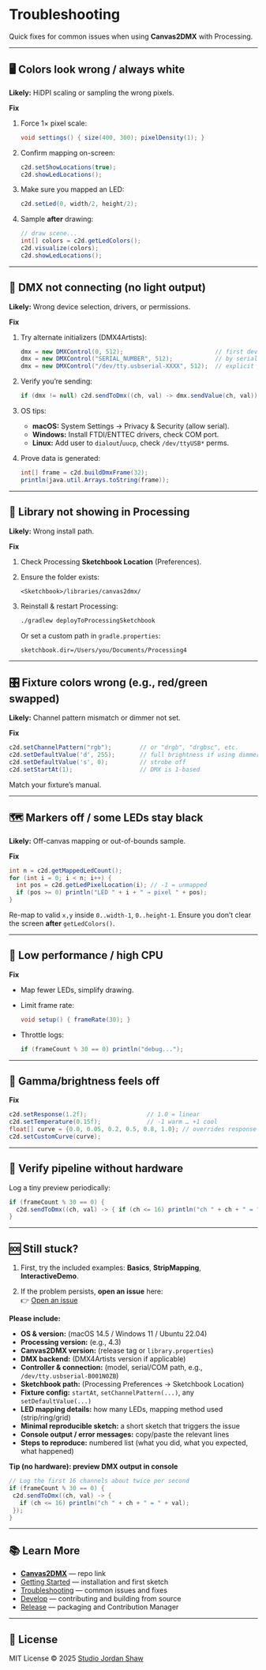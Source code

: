 # Troubleshooting

Quick fixes for common issues when using **Canvas2DMX** with Processing.

---

## 🖥️ Colors look wrong / always white

**Likely:** HiDPI scaling or sampling the wrong pixels.

**Fix**
1. Force 1× pixel scale:
   ```java
   void settings() { size(400, 300); pixelDensity(1); }
   ```

2. Confirm mapping on-screen:

   ```java
   c2d.setShowLocations(true);
   c2d.showLedLocations();
   ```
3. Make sure you mapped an LED:

   ```java
   c2d.setLed(0, width/2, height/2);
   ```
4. Sample **after** drawing:

   ```java
   // draw scene...
   int[] colors = c2d.getLedColors();
   c2d.visualize(colors);
   c2d.showLedLocations();
   ```

---

## 🔌 DMX not connecting (no light output)

**Likely:** Wrong device selection, drivers, or permissions.

**Fix**

1. Try alternate initializers (DMX4Artists):

   ```java
   dmx = new DMXControl(0, 512);                          // first device
   dmx = new DMXControl("SERIAL_NUMBER", 512);            // by serial
   dmx = new DMXControl("/dev/tty.usbserial-XXXX", 512);  // explicit path
   ```
2. Verify you’re sending:

   ```java
   if (dmx != null) c2d.sendToDmx((ch, val) -> dmx.sendValue(ch, val));
   ```
3. OS tips:

   * **macOS:** System Settings → Privacy & Security (allow serial).
   * **Windows:** Install FTDI/ENTTEC drivers, check COM port.
   * **Linux:** Add user to `dialout`/`uucp`, check `/dev/ttyUSB*` perms.
4. Prove data is generated:

   ```java
   int[] frame = c2d.buildDmxFrame(32);
   println(java.util.Arrays.toString(frame));
   ```

---

## 📁 Library not showing in Processing

**Likely:** Wrong install path.

**Fix**

1. Check Processing **Sketchbook Location** (Preferences).
2. Ensure the folder exists:

   ```
   <Sketchbook>/libraries/canvas2dmx/
   ```
3. Reinstall & restart Processing:

   ```bash
   ./gradlew deployToProcessingSketchbook
   ```

   Or set a custom path in `gradle.properties`:

   ```
   sketchbook.dir=/Users/you/Documents/Processing4
   ```

---

## 🎛️ Fixture colors wrong (e.g., red/green swapped)

**Likely:** Channel pattern mismatch or dimmer not set.

**Fix**

```java
c2d.setChannelPattern("rgb");        // or "drgb", "drgbsc", etc.
c2d.setDefaultValue('d', 255);       // full brightness if using dimmer 'd'
c2d.setDefaultValue('s', 0);         // strobe off
c2d.setStartAt(1);                   // DMX is 1-based
```

Match your fixture’s manual.

---

## 🗺️ Markers off / some LEDs stay black

**Likely:** Off-canvas mapping or out-of-bounds sample.

**Fix**

```java
int n = c2d.getMappedLedCount();
for (int i = 0; i < n; i++) {
  int pos = c2d.getLedPixelLocation(i); // -1 = unmapped
  if (pos >= 0) println("LED " + i + " → pixel " + pos);
}
```

Re-map to valid `x,y` inside `0..width-1`, `0..height-1`.
Ensure you don’t clear the screen **after** `getLedColors()`.

---

## 🏃 Low performance / high CPU

**Fix**

* Map fewer LEDs, simplify drawing.
* Limit frame rate:

  ```java
  void setup() { frameRate(30); }
  ```
* Throttle logs:

  ```java
  if (frameCount % 30 == 0) println("debug...");
  ```

---

## 🌈 Gamma/brightness feels off

**Fix**

```java
c2d.setResponse(1.2f);                 // 1.0 = linear
c2d.setTemperature(0.15f);             // -1 warm … +1 cool
float[] curve = {0.0, 0.05, 0.2, 0.5, 0.8, 1.0}; // overrides response()
c2d.setCustomCurve(curve);
```

---

## 🧪 Verify pipeline without hardware

Log a tiny preview periodically:

```java
if (frameCount % 30 == 0) {
  c2d.sendToDmx((ch, val) -> { if (ch <= 16) println("ch " + ch + " = " + val); });
}
```

---

## 🆘 Still stuck?

1) First, try the included examples: **Basics**, **StripMapping**, **InteractiveDemo**.

2) If the problem persists, **open an issue** here:  
   👉 [Open an issue](https://github.com/jshaw/Canvas2DMX/issues)

**Please include:**
- **OS & version:** (macOS 14.5 / Windows 11 / Ubuntu 22.04)
- **Processing version:** (e.g., 4.3)
- **Canvas2DMX version:** (release tag or `library.properties`)
- **DMX backend:** (DMX4Artists version if applicable)
- **Controller & connection:** (model, serial/COM path, e.g., `/dev/tty.usbserial-B001N0ZB`)
- **Sketchbook path:** (Processing Preferences → Sketchbook Location)
- **Fixture config:** `startAt`, `setChannelPattern(...)`, any `setDefaultValue(...)`
- **LED mapping details:** how many LEDs, mapping method used (strip/ring/grid)
- **Minimal reproducible sketch:** a short sketch that triggers the issue
- **Console output / error messages:** copy/paste the relevant lines
- **Steps to reproduce:** numbered list (what you did, what you expected, what happened)

**Tip (no hardware): preview DMX output in console**
   ```java
   // Log the first 16 channels about twice per second
  if (frameCount % 30 == 0) {
    c2d.sendToDmx((ch, val) -> {
      if (ch <= 16) println("ch " + ch + " = " + val);
    });
  }
   ```

---

## 📚 Learn More

* **[Canvas2DMX](https://github.com/jshaw/Canvas2DMX)** — repo link
* [Getting Started](getting-started.md) — installation and first sketch
* [Troubleshooting](troubleshooting.md) — common issues and fixes
* [Develop](develop.md) — contributing and building from source
* [Release](release.md) — packaging and Contribution Manager

---

## 📜 License

MIT License © 2025 [Studio Jordan Shaw](https://www.jordanshaw.com/)